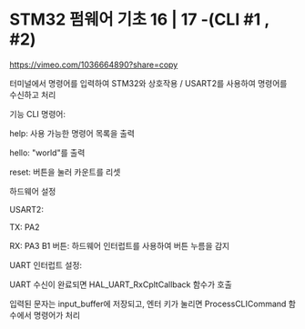# STM32 펌웨어 기초 16 | 17 -(CLI #1 , #2) 

https://vimeo.com/1036664890?share=copy

터미널에서 명령어를 입력하여 STM32와 상호작용 / USART2를 사용하여 명령어를 수신하고 처리

기능
CLI 명령어:

help: 사용 가능한 명령어 목록을 출력

hello: "world"를 출력

reset: 버튼을 눌러 카운트를 리셋

하드웨어 설정

USART2:

TX: PA2

RX: PA3
B1 버튼: 하드웨어 인터럽트를 사용하여 버튼 누름을 감지

UART 인터럽트 설정:

UART 수신이 완료되면 HAL_UART_RxCpltCallback 함수가 호출

입력된 문자는 input_buffer에 저장되고, 엔터 키가 눌리면 ProcessCLICommand 함수에서 명령어가 처리


